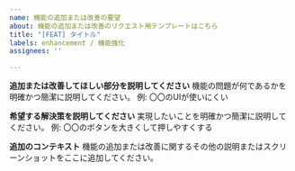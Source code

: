 ```yaml
---
name: 機能の追加または改善の要望
about: 機能の追加または改善のリクエスト用テンプレートはこちら
title: "[FEAT] タイトル"
labels: enhancement / 機能強化
assignees: ''

---
```


**追加または改善してほしい部分を説明してください**
機能の問題が何であるかを明確かつ簡潔に説明してください。
例: 〇〇のUIが使いにくい

**希望する解決策を説明してください**
実現したいことを明確かつ簡潔に説明してください。
例: 〇〇のボタンを大きくして押しやすくする

**追加のコンテキスト**
機能の追加または改善に関するその他の説明またはスクリーンショットをここに追加してください。

